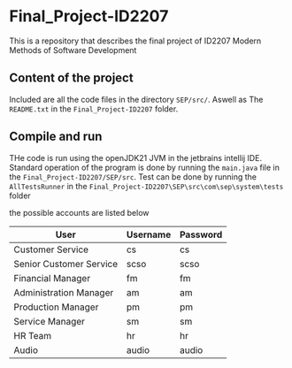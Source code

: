 # Final_Project-ID2207

This is a repository that describes the final project of ID2207 Modern Methods of Software Development

## Content of the project 
Included are all the code files in the directory `SEP/src/`. Aswell as The `README.txt` in the `Final_Project-ID2207` folder.

## Compile and run 
THe code is run using the openJDK21 JVM in the jetbrains intellij IDE. Standard operation of the program is done by running 
the `main.java` file in the `Final_Project-ID2207/SEP/src`. Test can be done by running the `AllTestsRunner` in the `Final_Project-ID2207\SEP\src\com\sep\system\tests` folder 

the possible accounts are listed below

| User                    | Username | Password |
|-------------------------|----------|----------|
| Customer Service        | cs       | cs       |
| Senior Customer Service | scso     | scso     |
| Financial Manager       | fm       | fm       |
| Administration Manager  | am       | am       |
| Production Manager      | pm       | pm       |
| Service Manager         | sm       | sm       |
| HR Team                 | hr       | hr       |
| Audio                   | audio    | audio    |
